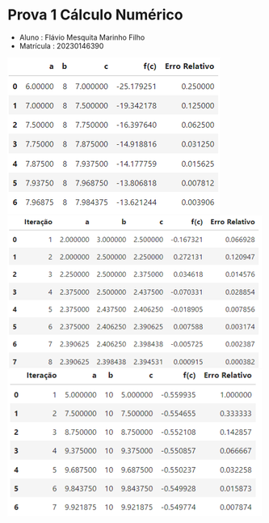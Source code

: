 # Prova 1 Cálculo Numérico

- Aluno : Flávio Mesquita Marinho Filho
- Matrícula : 20230146390

![quest1](/quest1.png)
![quest2](/quest2.png)
![quest4](/quest4.png)
